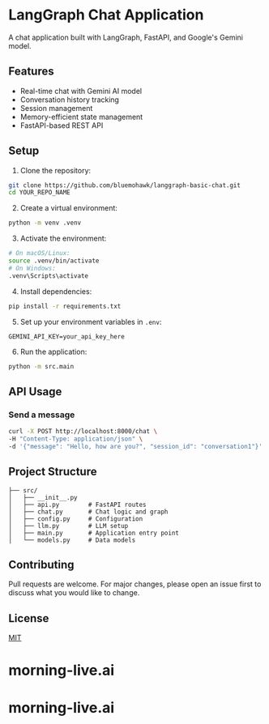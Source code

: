 # LangGraph Chat Application

A chat application built with LangGraph, FastAPI, and Google's Gemini model.

## Features
- Real-time chat with Gemini AI model
- Conversation history tracking
- Session management
- Memory-efficient state management
- FastAPI-based REST API

## Setup

1. Clone the repository:
```bash
git clone https://github.com/bluemohawk/langgraph-basic-chat.git
cd YOUR_REPO_NAME
```

2. Create a virtual environment:
```bash
python -m venv .venv
```

3. Activate the environment:
```bash
# On macOS/Linux:
source .venv/bin/activate
# On Windows:
.venv\Scripts\activate
```

4. Install dependencies:
```bash
pip install -r requirements.txt
```

5. Set up your environment variables in `.env`:
```
GEMINI_API_KEY=your_api_key_here
```

6. Run the application:
```bash
python -m src.main
```

## API Usage

### Send a message
```bash
curl -X POST http://localhost:8000/chat \
-H "Content-Type: application/json" \
-d '{"message": "Hello, how are you?", "session_id": "conversation1"}'
```

## Project Structure
```
├── src/
│   ├── __init__.py
│   ├── api.py        # FastAPI routes
│   ├── chat.py       # Chat logic and graph
│   ├── config.py     # Configuration
│   ├── llm.py        # LLM setup
│   ├── main.py       # Application entry point
│   └── models.py     # Data models
```

## Contributing
Pull requests are welcome. For major changes, please open an issue first to discuss what you would like to change.

## License
[MIT](https://choosealicense.com/licenses/mit/)
# morning-live.ai
# morning-live.ai
